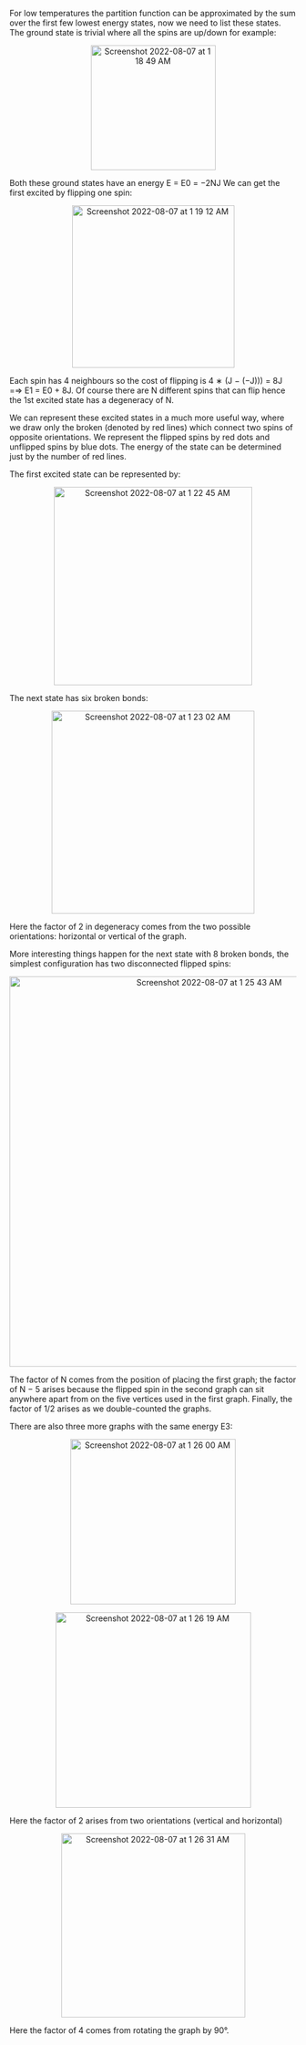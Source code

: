 For low temperatures the partition function can be approximated by the sum over the first few lowest energy states, now we need to list these states.
The ground state is trivial where all the spins are up/down for example:
<p align="center" width="100%">
<img width="219" alt="Screenshot 2022-08-07 at 1 18 49 AM" src="https://user-images.githubusercontent.com/65448559/183264132-57ba099c-2663-4cd0-9850-084cdd492a5d.png">
<p>

Both these ground states have an energy E = E0 = −2NJ
We can get the first excited by flipping one spin:
<p align="center" width="100%">
<img width="285" alt="Screenshot 2022-08-07 at 1 19 12 AM" src="https://user-images.githubusercontent.com/65448559/183264133-4a885467-4fdd-4ece-815d-31960e614dfb.png">
<p>

Each spin has 4 neighbours so the cost of flipping is 4 ∗ (J − (−J))) = 8J =⇒ E1 = E0 + 8J.
Of course there are N different spins that can flip hence the 1st excited state has a degeneracy
of N.
 
We can represent these excited states in a much more useful way, where we draw only the broken (denoted by red lines) which connect two spins of opposite   orientations. We represent the flipped spins by red dots and unflipped spins by blue dots. The energy of the state can be determined just by the number of red lines.
  
The first excited state can be represented by:
<p align="center" width="100%">
<img width="348" alt="Screenshot 2022-08-07 at 1 22 45 AM" src="https://user-images.githubusercontent.com/65448559/183264222-091a1891-2000-444b-87f0-28b358f23749.png">
<p>
The next state has six broken bonds:
<p align="center" width="100%"> 
<img width="356" alt="Screenshot 2022-08-07 at 1 23 02 AM" src="https://user-images.githubusercontent.com/65448559/183264232-eac83ecf-8562-4d34-8bcd-35d8d0df9dd9.png">
<p>
 
Here the factor of 2 in degeneracy comes from the two possible orientations: horizontal or vertical of the graph.
 

More interesting things happen for the next state with 8 broken bonds, the simplest configuration has two disconnected flipped spins:
 
<p align="center" width="100%"> 
<img width="685" alt="Screenshot 2022-08-07 at 1 25 43 AM" src="https://user-images.githubusercontent.com/65448559/183264300-cc03c683-3ba8-405c-96e1-7174143112b1.png">
<p>

The factor of N comes from the position of placing the first graph; the factor of N − 5 arises because the flipped spin in the second graph can sit anywhere apart from on the five vertices used in the first graph. Finally, the factor of 1/2 arises as we double-counted the graphs.
 
There are also three more graphs with the same energy E3:
<p align="center" width="100%"> 
<img width="290" alt="Screenshot 2022-08-07 at 1 26 00 AM" src="https://user-images.githubusercontent.com/65448559/183264325-13942ea6-627f-4bbb-a65e-5beccf80c87f.png">
<p>

<p align="center" width="100%"> 
<img width="343" alt="Screenshot 2022-08-07 at 1 26 19 AM" src="https://user-images.githubusercontent.com/65448559/183264331-c9d2a1be-c99c-4a76-aaee-79593f16d89d.png">
<p>
Here the factor of 2 arises from two orientations (vertical and horizontal)
<p align="center" width="100%"> 
 <img width="323" alt="Screenshot 2022-08-07 at 1 26 31 AM" src="https://user-images.githubusercontent.com/65448559/183264354-36b2bc84-8c8d-4866-88f1-cd4de031ae76.png">
<p> 
 
Here the factor of 4 comes from rotating the graph by 90°. 
 
 
 
